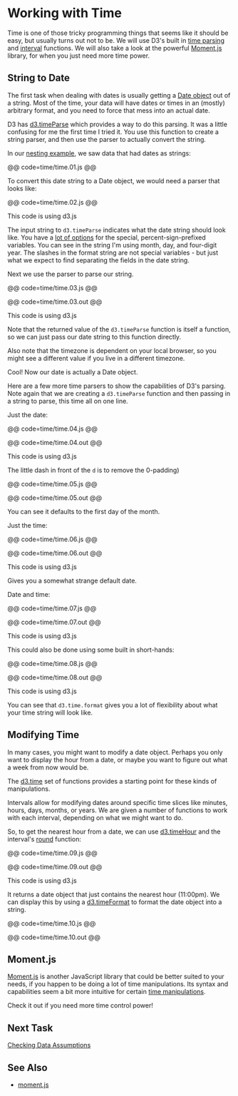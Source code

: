 # Working with Time

Time is one of those tricky programming things that seems like it should be easy, but usually turns out not to be. We will use D3's built in [time parsing](https://github.com/d3/d3-time-format/blob/master/README.md#timeParse) and [interval](https://github.com/d3/d3-time/blob/master/README.md#timeInterval) functions. We will also take a look at the powerful [Moment.js](http://momentjs.com/) library, for when you just need more time power.

## String to Date

The first task when dealing with dates is usually getting a [Date object](https://developer.mozilla.org/en-US/docs/Web/JavaScript/Reference/Global_Objects/Date) out of a string. Most of the time, your data will have dates or times in an (mostly) arbitrary format, and you need to force that mess into an actual date.

D3 has [d3.timeParse](https://github.com/d3/d3-time-format/blob/master/README.md#timeParse) which provides a way to do this parsing. It was a little confusing for me the first time I tried it. You use this function to create a string parser, and then use the parser to actually convert the string.

In our [nesting example](group_data.html), we saw data that had dates as strings:

@@ code=time/time.01.js @@

To convert this date string to a Date object, we would need a parser that looks like:

@@ code=time/time.02.js @@
<div class="aside">This code is using d3.js</div>


The input string to `d3.timeParse` indicates what the date string should look like. You have a [lot of options](https://github.com/d3/d3-time-format/blob/master/README.md#locale_format) for the special, percent-sign-prefixed variables. You can see in the string I'm using month, day, and four-digit year. The slashes in the format string are not special variables - but just what we expect to find separating the fields in the date string.

Next we use the parser to parse our string.

@@ code=time/time.03.js @@

@@ code=time/time.03.out @@
<div class="aside">This code is using d3.js</div>

Note that the returned value of the `d3.timeParse` function is itself a function, so we can just pass our date string to this function directly.

Also note that the timezone is dependent on your local browser, so you might see a different value if you live in a different timezone.

Cool! Now our date is actually a Date object.

Here are a few more time parsers to show the capabilities of D3's parsing. Note again that we are creating a `d3.timeParse` function and then passing in a string to parse, this time all on one line.

Just the date:

@@ code=time/time.04.js @@

@@ code=time/time.04.out @@

<div class="aside">This code is using d3.js</div>

The little dash in front of the `d` is to remove the 0-padding)

@@ code=time/time.05.js @@

@@ code=time/time.05.out @@

You can see it defaults to the first day of the month.

Just the time:

@@ code=time/time.06.js @@

@@ code=time/time.06.out @@

<div class="aside">This code is using d3.js</div>

Gives you a somewhat strange default date.

Date and time:

@@ code=time/time.07.js @@

@@ code=time/time.07.out @@

<div class="aside">This code is using d3.js</div>

This could also be done using some built in short-hands:

@@ code=time/time.08.js @@

@@ code=time/time.08.out @@

<div class="aside">This code is using d3.js</div>

You can see that `d3.time.format` gives you a lot of flexibility about what your time string will look like.

## Modifying Time

In many cases, you might want to modify a date object. Perhaps you only want to display the hour from a date, or maybe you want to figure out what a week from now would be.

The [d3.time](https://github.com/d3/d3-time/blob/master/README.md#d3-time) set of functions provides a starting point for these kinds of manipulations.

Intervals allow for modifying dates around specific time slices like minutes, hours, days, months, or years. We are given a number of functions to work with each interval, depending on what we might want to do.

So, to get the nearest hour from a date, we can use [d3.timeHour](https://github.com/d3/d3-time/blob/master/README.md#timeHour) and the interval's [round](https://github.com/d3/d3-time/blob/master/README.md#interval_round) function:

@@ code=time/time.09.js @@

@@ code=time/time.09.out @@

<div class="aside">This code is using d3.js</div>

It returns a date object that just contains the nearest hour (11:00pm). We can display this by using a [d3.timeFormat](https://github.com/d3/d3-time-format/blob/master/README.md#timeFormat) to format the date object into a string.

@@ code=time/time.10.js @@

@@ code=time/time.10.out @@

## Moment.js

[Moment.js](http://momentjs.com/) is another JavaScript library that could be better suited to your needs, if you happen to be doing a lot of time manipulations. Its syntax and capabilities seem a bit more intuitive for certain [time manipulations](http://momentjs.com/docs/#/manipulating/).

Check it out if you need more time control power!

## Next Task

[Checking Data Assumptions](assumptions.html)

## See Also

- [moment.js](http://momentjs.com/)
